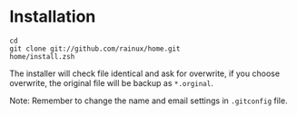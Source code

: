 Installation
============

    cd
    git clone git://github.com/rainux/home.git
    home/install.zsh

The installer will check file identical and ask for overwrite, if you choose overwrite, the original file will be backup as `*.orginal`.

Note: Remember to change the name and email settings in `.gitconfig` file.

